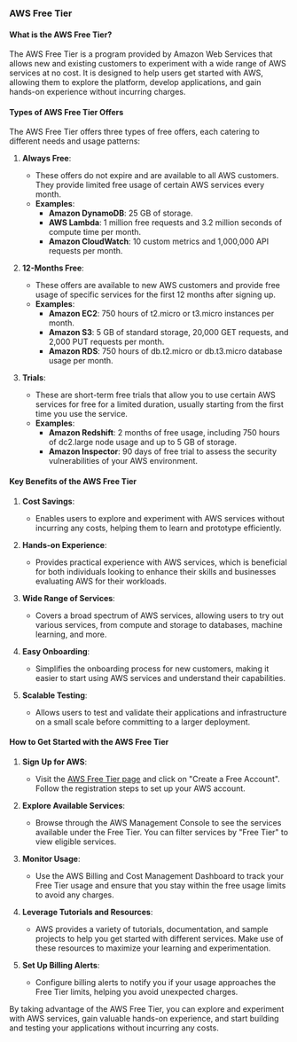 ### AWS Free Tier

#### What is the AWS Free Tier?
The AWS Free Tier is a program provided by Amazon Web Services that allows new and existing customers to experiment with a wide range of AWS services at no cost. It is designed to help users get started with AWS, allowing them to explore the platform, develop applications, and gain hands-on experience without incurring charges.

#### Types of AWS Free Tier Offers
The AWS Free Tier offers three types of free offers, each catering to different needs and usage patterns:

1. **Always Free**: 
   - These offers do not expire and are available to all AWS customers. They provide limited free usage of certain AWS services every month.
   - **Examples**:
     - **Amazon DynamoDB**: 25 GB of storage.
     - **AWS Lambda**: 1 million free requests and 3.2 million seconds of compute time per month.
     - **Amazon CloudWatch**: 10 custom metrics and 1,000,000 API requests per month.

2. **12-Months Free**:
   - These offers are available to new AWS customers and provide free usage of specific services for the first 12 months after signing up.
   - **Examples**:
     - **Amazon EC2**: 750 hours of t2.micro or t3.micro instances per month.
     - **Amazon S3**: 5 GB of standard storage, 20,000 GET requests, and 2,000 PUT requests per month.
     - **Amazon RDS**: 750 hours of db.t2.micro or db.t3.micro database usage per month.

3. **Trials**:
   - These are short-term free trials that allow you to use certain AWS services for free for a limited duration, usually starting from the first time you use the service.
   - **Examples**:
     - **Amazon Redshift**: 2 months of free usage, including 750 hours of dc2.large node usage and up to 5 GB of storage.
     - **Amazon Inspector**: 90 days of free trial to assess the security vulnerabilities of your AWS environment.

#### Key Benefits of the AWS Free Tier
1. **Cost Savings**:
   - Enables users to explore and experiment with AWS services without incurring any costs, helping them to learn and prototype efficiently.
   
2. **Hands-on Experience**:
   - Provides practical experience with AWS services, which is beneficial for both individuals looking to enhance their skills and businesses evaluating AWS for their workloads.

3. **Wide Range of Services**:
   - Covers a broad spectrum of AWS services, allowing users to try out various services, from compute and storage to databases, machine learning, and more.

4. **Easy Onboarding**:
   - Simplifies the onboarding process for new customers, making it easier to start using AWS services and understand their capabilities.

5. **Scalable Testing**:
   - Allows users to test and validate their applications and infrastructure on a small scale before committing to a larger deployment.

#### How to Get Started with the AWS Free Tier
1. **Sign Up for AWS**:
   - Visit the [AWS Free Tier page](https://aws.amazon.com/free/) and click on "Create a Free Account". Follow the registration steps to set up your AWS account.

2. **Explore Available Services**:
   - Browse through the AWS Management Console to see the services available under the Free Tier. You can filter services by "Free Tier" to view eligible services.

3. **Monitor Usage**:
   - Use the AWS Billing and Cost Management Dashboard to track your Free Tier usage and ensure that you stay within the free usage limits to avoid any charges.

4. **Leverage Tutorials and Resources**:
   - AWS provides a variety of tutorials, documentation, and sample projects to help you get started with different services. Make use of these resources to maximize your learning and experimentation.

5. **Set Up Billing Alerts**:
   - Configure billing alerts to notify you if your usage approaches the Free Tier limits, helping you avoid unexpected charges.

By taking advantage of the AWS Free Tier, you can explore and experiment with AWS services, gain valuable hands-on experience, and start building and testing your applications without incurring any costs.